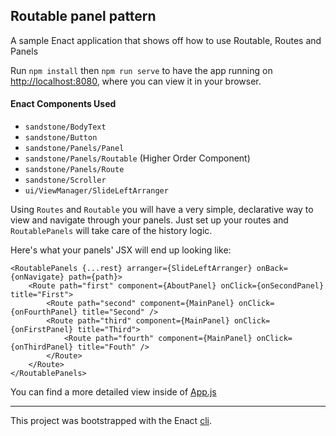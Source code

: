 ## Routable panel pattern

A sample Enact application that shows off how to use Routable, Routes and Panels

Run `npm install` then `npm run serve` to have the app running on [http://localhost:8080](http://localhost:8080), where you can view it in your browser.

#### Enact Components Used
- `sandstone/BodyText`
- `sandstone/Button`
- `sandstone/Panels/Panel`
- `sandstone/Panels/Routable` (Higher Order Component)
- `sandstone/Panels/Route`
- `sandstone/Scroller`
- `ui/ViewManager/SlideLeftArranger`

Using `Routes` and `Routable` you will have a very simple, declarative way to view and navigate through your panels. Just set up your routes and `RoutablePanels` will take care of the history logic.

Here's what your panels' JSX will end up looking like:

```
<RoutablePanels {...rest} arranger={SlideLeftArranger} onBack={onNavigate} path={path}>
	<Route path="first" component={AboutPanel} onClick={onSecondPanel} title="First">
		<Route path="second" component={MainPanel} onClick={onFourthPanel} title="Second" />
		<Route path="third" component={MainPanel} onClick={onFirstPanel} title="Third">
			<Route path="fourth" component={MainPanel} onClick={onThirdPanel} title="Fouth" />
		</Route>
	</Route>
</RoutablePanels>
```

You can find a more detailed view inside of [App.js](src/App/App.js)

---

This project was bootstrapped with the Enact [cli](https://github.com/enactjs/cli).

